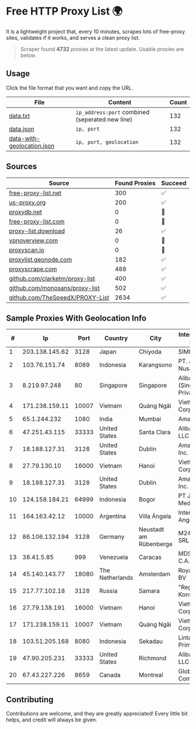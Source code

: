 
# Free HTTP Proxy List 🌍

It is a lightweight project that, every 10 minutes, scrapes lots of free-proxy sites, validates if it works, and serves a clean proxy list.


> Scraper found **4732** proxies at the latest update. Usable proxies are below.

## Usage

Click the file format that you want and copy the URL.


|File|Content|Count|
|----|-------|-----|
|[data.txt](https://raw.githubusercontent.com/themiralay/Proxy-List-World/master/data.txt)|`ip_address:port` combined (seperated new line)|132|
|[data.json](https://raw.githubusercontent.com/themiralay/Proxy-List-World/master/data.json)|`ip, port`|132|
|[data-with-geolocation.json](https://raw.githubusercontent.com/themiralay/Proxy-List-World/master/data-with-geolocation.json)|`ip, port, geolocation`|132|

## Sources

|Source|Found Proxies|Succeed|
|------|-------------|-------|
|[free-proxy-list.net](https://free-proxy-list.net)|300|✅|
|[us-proxy.org](https://www.us-proxy.org)|200|✅|
|[proxydb.net](http://proxydb.net)|0|🚫|
|[free-proxy-list.com](https://free-proxy-list.com/?page=&port=&type%5B%5D=http&type%5B%5D=https&up_time=0&search=Search)|0|🚫|
|[proxy-list.download](https://www.proxy-list.download/HTTP)|26|✅|
|[vpnoverview.com](https://vpnoverview.com/privacy/anonymous-browsing/free-proxy-servers)|0|🚫|
|[proxyscan.io](https://www.proxyscan.io)|0|🚫|
|[proxylist.geonode.com](https://proxylist.geonode.com/api/proxy-list?limit=300&page=1&sort_by=lastChecked&sort_type=desc&protocols=http,https)|182|✅|
|[proxyscrape.com](https://api.proxyscrape.com/v2/?request=displayproxies&protocol=http&timeout=10000&country=all&ssl=all&anonymity=all)|488|✅|
|[github.com/clarketm/proxy-list](https://raw.githubusercontent.com/clarketm/proxy-list/master/proxy-list-raw.txt)|400|✅|
|[github.com/monosans/proxy-list](https://raw.githubusercontent.com/monosans/proxy-list/main/proxies/http.txt)|502|✅|
|[github.com/TheSpeedX/PROXY-List](https://raw.githubusercontent.com/TheSpeedX/PROXY-List/master/http.txt)|2634|✅|


## Sample Proxies With Geolocation Info

|#|Ip|Port|Country|City|Internet Service Provider|
|-|--|----|-------|----|-------------------------|
|1|203.138.145.62|3128|Japan|Chiyoda|SIMPLEIA|
|2|103.76.151.74|8089|Indonesia|Karangsono|PT. Java Digital Nusantara|
|3|8.219.97.248|80|Singapore|Singapore|Alibaba Cloud (Singapore) Private Limited|
|4|171.238.159.11|10007|Vietnam|Quảng Ngãi|Viettel Corporation|
|5|65.1.244.232|1080|India|Mumbai|Amazon.com|
|6|47.251.43.115|33333|United States|Santa Clara|Alibaba Cloud LLC|
|7|18.188.127.31|3128|United States|Dublin|Amazon.com, Inc.|
|8|27.79.130.10|16000|Vietnam|Hanoi|Viettel Corporation|
|9|18.188.127.31|3128|United States|Dublin|Amazon.com, Inc.|
|10|124.158.184.21|64999|Indonesia|Bogor|PT Jala Lintas Media|
|11|164.163.42.12|10000|Argentina|Villa Ángela|Interret Villa Angela SRL|
|12|86.106.132.194|3128|Germany|Neustadt am Rübenberge|M247 Europe SRL|
|13|38.41.5.85|999|Venezuela|Caracas|MDS TELECOM C.A.|
|14|45.140.143.77|18080|The Netherlands|Amsterdam|RoyaleHosting BV|
|15|217.77.102.18|3128|Russia|Samara|"Region Svyaz Konsalt" LLC|
|16|27.79.138.191|16000|Vietnam|Hanoi|Viettel Corporation|
|17|171.238.159.11|10007|Vietnam|Quảng Ngãi|Viettel Corporation|
|18|103.51.205.168|8080|Indonesia|Sekadau|Lintas Data Prima, PT|
|19|47.90.205.231|33333|United States|Richmond|Alibaba.com LLC|
|20|67.43.227.226|8659|Canada|Montreal|GloboTech Communications|



## Contributing

Contributions are welcome, and they are greatly appreciated! Every
little bit helps, and credit will always be given.

